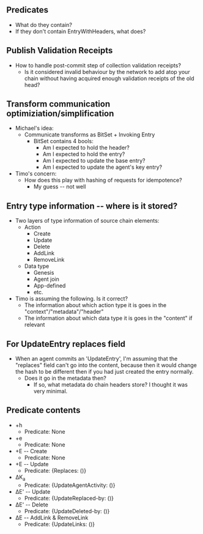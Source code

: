 ## Predicates
- What do they contain?
- If they don't contain EntryWithHeaders, what does?

## Publish Validation Receipts
- How to handle post-commit step of collection validation receipts?
  - Is it considered invalid behaviour by the network to add atop your chain without having acquired enough validation receipts of the old head?

## Transform communication optimiziation/simplification
- Michael's idea:
  - Communicate transforms as BitSet + Invoking Entry
    - BitSet contains 4 bools:
      - Am I expected to hold the header?
      - Am I expected to hold the entry?
      - Am I expected to update the base entry?
      - Am I expected to update the agent's key entry?
- Timo's concern:
  - How does this play with hashing of requests for idempotence?
    - My guess -- not well

## Entry type information -- where is it stored?
- Two layers of type information of source chain elements:
  - Action
    - Create
    - Update
    - Delete
    - AddLink
    - RemoveLink
  - Data type
    - Genesis
    - Agent join
    - App-defined
    - etc.
- Timo is assuming the following. Is it correct?
  - The information about which action type it is goes in the "context"/"metadata"/"header"
  - The information about which data type it is goes in the "content" if relevant


## For UpdateEntry replaces field
- When an agent commits an 'UpdateEntry', I'm assuming that the "replaces" field can't go into the content, because then it would change the hash to be different then if you had just created the entry normally.
  - Does it go in the metadata then?
    - If so, what metadata do chain headers store? I thought it was very minimal.

## Predicate contents

- +h
  - Predicate: None
- +e
  - Predicate: None
- +E -- Create
  - Predicate: None
- +E -- Update
  - Predicate: {Replaces: ()}
- ΔK<sub>a</sub>
  - Predicate: {UpdateAgentActivity: ()}
- ΔE' -- Update
  - Predicate: {UpdateReplaced-by: ()}
- ΔE' -- Delete
  - Predicate: {UpdateDeleted-by: ()}
- ΔE -- AddLink & RemoveLink
  - Predicate: {UpdateLinks: ()}